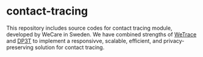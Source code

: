 # contact-tracing
This repository includes source codes for contact tracing module, developed by WeCare in Sweden. We have combined strengths of [WeTrace](https://wetrace.ch/) and [DP3T](https://www.pepp-pt.org/) to implement a responsivve, scalable, efficient, and privacy-preserving solution for contact tracing.
